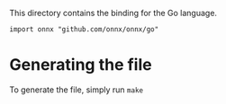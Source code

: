 This directory contains the binding for the Go language.

`import onnx "github.com/onnx/onnx/go"`

# Generating the file

To generate the file, simply run `make`
